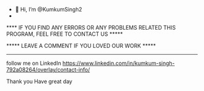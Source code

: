 - 👋 Hi, I’m @KumkumSingh2
- 
**** IF YOU FIND ANY ERRORS OR ANY PROBLEMS RELATED THIS PROGRAM, FEEL FREE TO CONTACT US *****  


***** LEAVE A COMMENT IF YOU LOVED OUR WORK *****

 *****
follow me on LinkedIn https://www.linkedin.com/in/kumkum-singh-792a08264/overlay/contact-info/

Thank you
Have great day

 

<!---
KumkumSingh2/KumkumSingh2 is a ✨ special ✨ repository because its `README.md` (this file) appears on your GitHub profile.
You can click the Preview link to take a look at your changes.
--->
